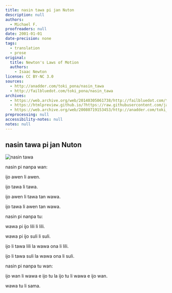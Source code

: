 ```yaml
---
title: nasin tawa pi jan Nuton
description: null
authors:
  - Michael F.
proofreaders: null
date: 2001-01-01
date-precision: none
tags:
  - translation
  - prose
original:
  title: Newton's Laws of Motion
  authors:
    - Isaac Newton
license: CC BY-NC 3.0
sources:
  - http://anadder.com/toki_pona/nasin_tawa
  - http://failbluedot.com/toki_pona/nasin_tawa
archives:
  - https://web.archive.org/web/20140305061738/http://failbluedot.com/toki_pona/nasin_tawa
  - https://htmlpreview.github.io/?https://raw.githubusercontent.com/jan-Lope/Toki_Pona_lessons_English/gh-pages/toki-pona-lessons_en/index.html#SECTION00366000000000000000
  - https://web.archive.org/web/20080719153453/http://anadder.com/toki_pona/nasin_tawa
preprocessing: null
accessibility-notes: null
notes: null
---
```


## nasin tawa pi jan Nuton

![nasin tawa](https://web.archive.org/web/20140305061738im_/http://failbluedot.com/images/newton.jpg)

nasin pi nanpa wan:

ijo awen li awen.

ijo tawa li tawa.

ijo awen li tawa tan wawa.

ijo tawa li awen tan wawa.

nasin pi nanpa tu:

wawa pi ijo lili li lili.

wawa pi ijo suli li suli.

ijo li tawa lili la wawa ona li lili.

ijo li tawa suli la wawa ona li suli.

nasin pi nanpa tu wan:

ijo wan li wawa e ijo tu la ijo tu li wawa e ijo wan.

wawa tu li sama.
